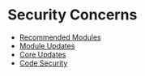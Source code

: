 # Security Concerns

* [Recommended Modules](recommended_modules.md)
* [Module Updates](module_updates.md)
* [Core Updates](core_updates.md)
* [Code Security](code_security.md)